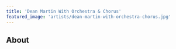 ```yaml
---
title: 'Dean Martin With Orchestra & Chorus'
featured_image: 'artists/dean-martin-with-orchestra-chorus.jpg'
---
```


## About


